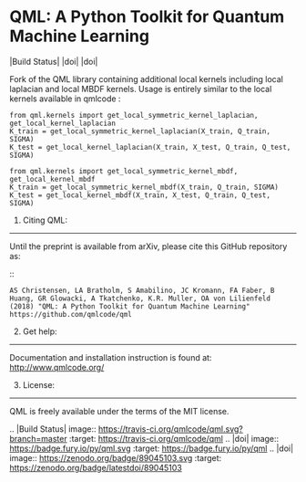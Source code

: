 QML: A Python Toolkit for Quantum Machine Learning
==================================================

|Build Status| |doi| |doi|

Fork of the QML library containing additional local kernels including local laplacian and local MBDF kernels.
Usage is entirely similar to the local kernels available in qmlcode : 

```
from qml.kernels import get_local_symmetric_kernel_laplacian, get_local_kernel_laplacian
K_train = get_local_symmetric_kernel_laplacian(X_train, Q_train, SIGMA)
K_test = get_local_kernel_laplacian(X_train, X_test, Q_train, Q_test, SIGMA)

from qml.kernels import get_local_symmetric_kernel_mbdf, get_local_kernel_mbdf
K_train = get_local_symmetric_kernel_mbdf(X_train, Q_train, SIGMA)
K_test = get_local_kernel_mbdf(X_train, X_test, Q_train, Q_test, SIGMA)
```

1) Citing QML:
--------------

Until the preprint is available from arXiv, please cite this GitHub
repository as:

::

    AS Christensen, LA Bratholm, S Amabilino, JC Kromann, FA Faber, B Huang, GR Glowacki, A Tkatchenko, K.R. Muller, OA von Lilienfeld (2018) "QML: A Python Toolkit for Quantum Machine Learning" https://github.com/qmlcode/qml

2) Get help:
------------

Documentation and installation instruction is found at:
http://www.qmlcode.org/

3) License:
-----------

QML is freely available under the terms of the MIT license.

.. |Build Status| image:: https://travis-ci.org/qmlcode/qml.svg?branch=master
   :target: https://travis-ci.org/qmlcode/qml
.. |doi| image:: https://badge.fury.io/py/qml.svg
   :target: https://badge.fury.io/py/qml
.. |doi| image:: https://zenodo.org/badge/89045103.svg
   :target: https://zenodo.org/badge/latestdoi/89045103
